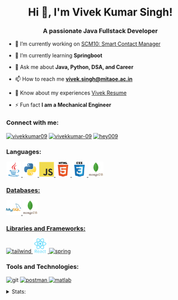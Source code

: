 <h1 align="center">Hi 👋, I'm Vivek Kumar Singh!</h1>
<h3 align="center">A passionate Java Fullstack Developer</h3>


- 🔭 I’m currently working on [SCM10: Smart Contact Manager](https://github.com/Vivekkumar-09/SCM10)

- 🌱 I’m currently learning **Springboot**

- 💬 Ask me about **Java, Python, DSA, and Career**

- 📫 How to reach me **vivek.singh@mitaoe.ac.in**
  
- 📄 Know about my experiences [Vivek Resume](https://drive.google.com/file/d/1elzHg3qF_I-hJI9jv6CbyCunLM7LScS7/view?usp=sharing)

- ⚡ Fun fact **I am a Mechanical Engineer**

<h3 align="left">Connect with me:</h3>
<p align="left">
<a href="https://linkedin.com/in/vivekkumar09" target="blank"><img align="center" src="https://raw.githubusercontent.com/rahuldkjain/github-profile-readme-generator/master/src/images/icons/Social/linked-in-alt.svg" alt="vivekkumar09" height="30" width="40" /></a>
<a href="https://www.leetcode.com/vivekkumar-09" target="blank"><img align="center" src="https://raw.githubusercontent.com/rahuldkjain/github-profile-readme-generator/master/src/images/icons/Social/leet-code.svg" alt="vivekkumar-09" height="30" width="40" /></a>
<a href="https://www.codechef.com/users/hey009" target="blank"><img align="center" src="https://img.icons8.com/color/48/codechef.png" alt="hey009" height="30" width="40" /></a>
</p>

<h3 align="left">Languages:</h3>
<p align="left"> <a href="https://www.java.com" target="_blank" rel="noreferrer"> <img src="https://raw.githubusercontent.com/devicons/devicon/master/icons/java/java-original.svg" alt="java" width="40" height="40"/> <a href="https://www.python.org" target="_blank" rel="noreferrer"> <img src="https://raw.githubusercontent.com/devicons/devicon/master/icons/python/python-original.svg" alt="python" width="40" height="40"/> </a> <a href="https://developer.mozilla.org/en-US/docs/Web/JavaScript" target="_blank" rel="noreferrer"> <img src="https://raw.githubusercontent.com/devicons/devicon/master/icons/javascript/javascript-original.svg" alt="javascript" width="40" height="40"/>  <a href="https://www.w3.org/html/" target="_blank" rel="noreferrer"> <img src="https://raw.githubusercontent.com/devicons/devicon/master/icons/html5/html5-original-wordmark.svg" alt="html5" width="40" height="40"/> </a> </a> <a href="https://www.w3schools.com/css/" target="_blank" rel="noreferrer"> <img src="https://raw.githubusercontent.com/devicons/devicon/master/icons/css3/css3-original-wordmark.svg" alt="css3" width="40" height="40"/> </a> <a href="https://www.mongodb.com/" target="_blank" rel="noreferrer"> <img src="https://raw.githubusercontent.com/devicons/devicon/master/icons/mongodb/mongodb-original-wordmark.svg" alt="mongodb" width="40" height="40"/> </p>

<h3 align="left">Databases:</h3>
<p align="left"> </a> <a href="https://www.mysql.com/" target="_blank" rel="noreferrer"> <img src="https://raw.githubusercontent.com/devicons/devicon/master/icons/mysql/mysql-original-wordmark.svg" alt="mysql" width="40" height="40"/> </a> <a href="https://www.mongodb.com/" target="_blank" rel="noreferrer"> <img src="https://raw.githubusercontent.com/devicons/devicon/master/icons/mongodb/mongodb-original-wordmark.svg" alt="mongodb" width="40" height="40"/> </p>
  
<h3 align="left">Libraries and Frameworks:</h3>
<p align="left> <a href="https://tailwindcss.com/" target="_blank" rel="noreferrer"> <img src="https://www.vectorlogo.zone/logos/tailwindcss/tailwindcss-icon.svg" alt="tailwind" width="40" height="40"/> </a> <a href="https://reactjs.org/" target="_blank" rel="noreferrer"> <img src="https://raw.githubusercontent.com/devicons/devicon/master/icons/react/react-original-wordmark.svg" alt="react" width="40" height="40"/> </a> <a href="https://spring.io/" target="_blank" rel="noreferrer"> <img src="https://www.vectorlogo.zone/logos/springio/springio-icon.svg" alt="spring" width="40" height="40"/> </a> </p>

<h3 align="left">Tools and Technologies:</h3>
<p align="left> <a href="https://git-scm.com/" target="_blank" rel="noreferrer"> <img src="https://www.vectorlogo.zone/logos/git-scm/git-scm-icon.svg" alt="git" width="40" height="40"/> </a> </a> <a href="https://postman.com" target="_blank" rel="noreferrer"> <img src="https://www.vectorlogo.zone/logos/getpostman/getpostman-icon.svg" alt="postman" width="40" height="40"/> </a> <a href="https://www.mathworks.com/" target="_blank" rel="noreferrer"> <img src="https://upload.wikimedia.org/wikipedia/commons/2/21/Matlab_Logo.png" alt="matlab" width="40" height="40"/> </a> </p>

<details>
<summary>Stats:</summary>
<p><img align="left" src="https://github-readme-stats.vercel.app/api/top-langs?username=vivekkumar-09&show_icons=true&locale=en&layout=compact" alt="vivekkumar-09" /></p>

<p>&nbsp;<img align="center" src="https://github-readme-stats.vercel.app/api?username=vivekkumar-09&show_icons=true&locale=en" alt="vivekkumar-09" /></p>
</details>
